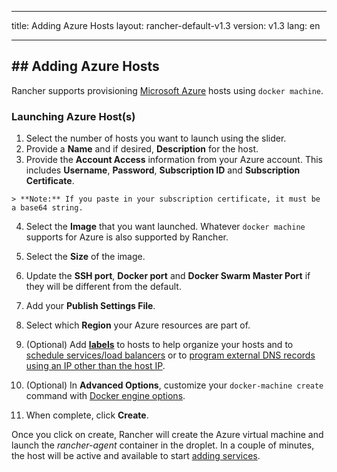 * * *

title: Adding Azure Hosts layout: rancher-default-v1.3 version: v1.3 lang: en

* * *

## ## Adding Azure Hosts

Rancher supports provisioning [Microsoft Azure](https://azure.microsoft.com) hosts using `docker machine`.

### Launching Azure Host(s)

  1. Select the number of hosts you want to launch using the slider.
  2. Provide a **Name** and if desired, **Description** for the host.
  3. Provide the **Account Access** information from your Azure account. This includes **Username**, **Password**, **Subscription ID** and **Subscription Certificate**.
    
    > **Note:** If you paste in your subscription certificate, it must be a base64 string.

  4. Select the **Image** that you want launched. Whatever `docker machine` supports for Azure is also supported by Rancher.

  5. Select the **Size** of the image.
  6. Update the **SSH port**, **Docker port** and **Docker Swarm Master Port** if they will be different from the default.
  7. Add your **Publish Settings File**.
  8. Select which **Region** your Azure resources are part of.
  9. (Optional) Add **[labels]({{site.baseurl}}/rancher/{{page.version}}/{{page.lang}}/hosts/#labels)** to hosts to help organize your hosts and to [schedule services/load balancers]({{site.baseurl}}/rancher/{{page.version}}/{{page.lang}}/cattle/scheduling/) or to [program external DNS records using an IP other than the host IP]({{site.baseurl}}/rancher/{{page.version}}/{{page.lang}}/cattle/external-dns-service/#using-a-specific-ip-for-external-dns).
 10. (Optional) In **Advanced Options**, customize your `docker-machine create` command with [Docker engine options](https://docs.docker.com/machine/reference/create/#specifying-configuration-options-for-the-created-docker-engine).
 11. When complete, click **Create**.

Once you click on create, Rancher will create the Azure virtual machine and launch the *rancher-agent* container in the droplet. In a couple of minutes, the host will be active and available to start [adding services]({{site.baseurl}}/rancher/{{page.version}}/{{page.lang}}/cattle/adding-services/).